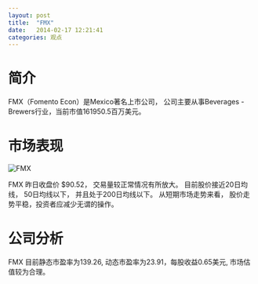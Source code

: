 ```yaml
---
layout: post
title:  "FMX"
date:   2014-02-17 12:21:41
categories: 观点
---
```


# 简介
FMX（Fomento Econ）是Mexico著名上市公司，
公司主要从事Beverages - Brewers行业，当前市值161950.5百万美元。

# 市场表现

![FMX](http://finviz.com/chart.ashx?t=FMX&ty=c&ta=1&p=d&s=l)

FMX 昨日收盘价 $90.52，
交易量较正常情况有所放大。
目前股价接近20日均线，
50日均线以下，
并且处于200日均线以下。
从短期市场走势来看，
股价走势平稳，投资者应减少无谓的操作。

# 公司分析
FMX 目前静态市盈率为139.26, 动态市盈率为23.91，每股收益0.65美元,
市场估值较为合理。
